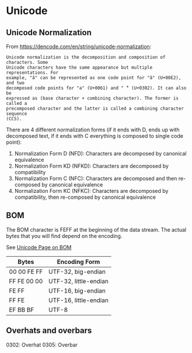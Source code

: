 # Unicode

## Unicode Normalization

From https://dencode.com/en/string/unicode-normalization:

	Unicode normalization is the decomposition and composition of characters. Some
	Unicode characters have the same appearance but multiple representations. For
	example, "â" can be represented as one code point for "â" (U+00E2), and two
	decomposed code points for "a" (U+0061) and " ̂" (U+0302). It can also be
	expressed as (base character + combining character). The former is called a
	precomposed character and the latter is called a combining character sequence
	(CCS).

There are 4 different normalization forms (if it ends with D, ends up with
decomposed text, if it ends with C everything is composed to single code
point):

1. Normalization Form D (NFD): Characters are decomposed by canonical equivalence
2. Normalization Form KD (NFKD): Characters are decomposed by compatibility
3. Normalization Form C (NFC): Characters are decomposed and then re-composed by canonical equivalence
4. Normalization Form KC (NFKC): Characters are decomposed by compatibility, then re-composed by canonical equivalence


## BOM

The BOM character is FEFF at the beginning of the data stream. The
actual bytes that you will find depend on the encoding.

See [Unicode Page on BOM](https://www.unicode.org/faq/utf_bom.html#BOM)

Bytes       | Encoding Form
------------|---------------
00 00 FE FF | UTF-32, big-endian
FF FE 00 00 | UTF-32, little-endian
FE FF       | UTF-16, big-endian
FF FE       | UTF-16, little-endian
EF BB BF    | UTF-8


## Overhats and overbars

0302: Overhat
0305: Overbar
